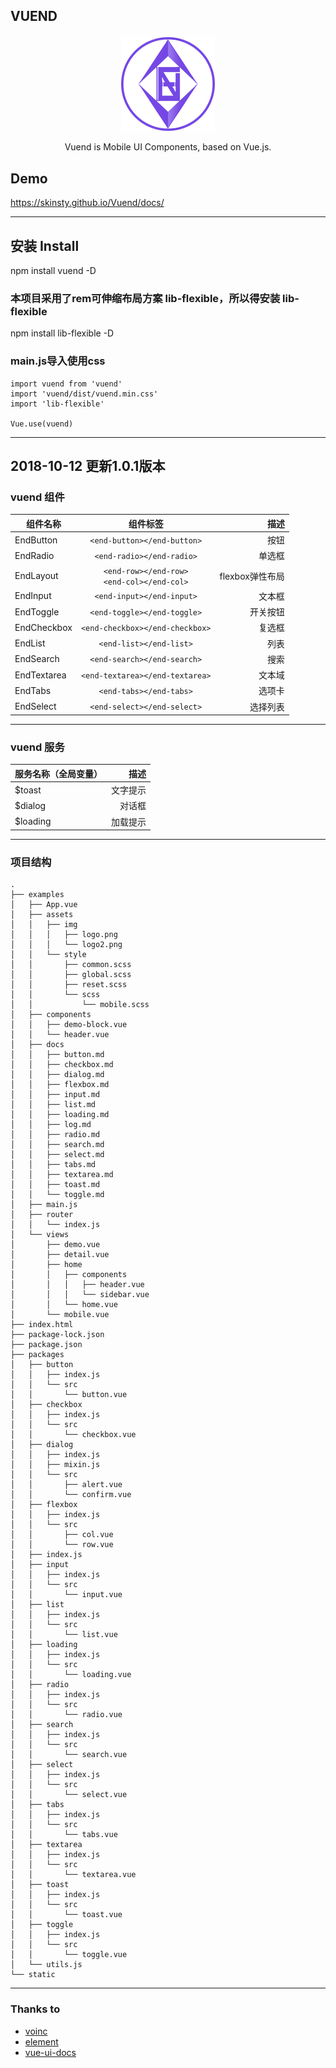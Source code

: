 ## <p>VUEND</p>
<p align="center">
  <a href="https://skinsty.github.io/Vuend/docs/">
    <img src="https://github.com/SkinsTY/Vuend/blob/master/examples/assets/img/logo2.png">
  </a>
</p>

<p align="center">Vuend is Mobile UI Components, based on Vue.js.</p>

## Demo
<p>
  <a href="https://skinsty.github.io/Vuend/docs/">https://skinsty.github.io/Vuend/docs/</a>
</p>

*****  

## 安装 Install
npm install vuend -D
### 本项目采用了rem可伸缩布局方案 lib-flexible，所以得安装 lib-flexible
npm install lib-flexible -D
### main.js导入使用css
``` javascriptimport Vue from 'vue'
import vuend from 'vuend'
import 'vuend/dist/vuend.min.css'
import 'lib-flexible'

Vue.use(vuend)
```
*****
## 2018-10-12 更新1.0.1版本
### vuend 组件

组件名称|组件标签|描述
---|:--:|---:
EndButton|`<end-button></end-button>`|按钮
EndRadio|`<end-radio></end-radio>`|单选框
EndLayout|`<end-row></end-row>`<br />`<end-col></end-col>`|flexbox弹性布局
EndInput|`<end-input></end-input>`|文本框
EndToggle|`<end-toggle></end-toggle>`|开关按钮
EndCheckbox|`<end-checkbox></end-checkbox>`|复选框
EndList|`<end-list></end-list>`|列表
EndSearch|`<end-search></end-search>`|搜索
EndTextarea|`<end-textarea></end-textarea>`|文本域
EndTabs|`<end-tabs></end-tabs>`|选项卡
EndSelect|`<end-select></end-select>`|选择列表
*****
### vuend 服务
服务名称（全局变量）|描述
:--|---:
$toast|文字提示
$dialog|对话框
$loading|加载提示
*****
### 项目结构
```
.
├── examples
│   ├── App.vue
│   ├── assets
│   │   ├── img
│   │   │   ├── logo.png
│   │   │   └── logo2.png
│   │   └── style
│   │       ├── common.scss
│   │       ├── global.scss
│   │       ├── reset.scss
│   │       └── scss
│   │           └── mobile.scss
│   ├── components
│   │   ├── demo-block.vue
│   │   └── header.vue
│   ├── docs
│   │   ├── button.md
│   │   ├── checkbox.md
│   │   ├── dialog.md
│   │   ├── flexbox.md
│   │   ├── input.md
│   │   ├── list.md
│   │   ├── loading.md
│   │   ├── log.md
│   │   ├── radio.md
│   │   ├── search.md
│   │   ├── select.md
│   │   ├── tabs.md
│   │   ├── textarea.md
│   │   ├── toast.md
│   │   └── toggle.md
│   ├── main.js
│   ├── router
│   │   └── index.js
│   └── views
│       ├── demo.vue
│       ├── detail.vue
│       ├── home
│       │   ├── components
│       │   │   ├── header.vue
│       │   │   └── sidebar.vue
│       │   └── home.vue
│       └── mobile.vue
├── index.html
├── package-lock.json
├── package.json
├── packages
│   ├── button
│   │   ├── index.js
│   │   └── src
│   │       └── button.vue
│   ├── checkbox
│   │   ├── index.js
│   │   └── src
│   │       └── checkbox.vue
│   ├── dialog
│   │   ├── index.js
│   │   ├── mixin.js
│   │   └── src
│   │       ├── alert.vue
│   │       └── confirm.vue
│   ├── flexbox
│   │   ├── index.js
│   │   └── src
│   │       ├── col.vue
│   │       └── row.vue
│   ├── index.js
│   ├── input
│   │   ├── index.js
│   │   └── src
│   │       └── input.vue
│   ├── list
│   │   ├── index.js
│   │   └── src
│   │       └── list.vue
│   ├── loading
│   │   ├── index.js
│   │   └── src
│   │       └── loading.vue
│   ├── radio
│   │   ├── index.js
│   │   └── src
│   │       └── radio.vue
│   ├── search
│   │   ├── index.js
│   │   └── src
│   │       └── search.vue
│   ├── select
│   │   ├── index.js
│   │   └── src
│   │       └── select.vue
│   ├── tabs
│   │   ├── index.js
│   │   └── src
│   │       └── tabs.vue
│   ├── textarea
│   │   ├── index.js
│   │   └── src
│   │       └── textarea.vue
│   ├── toast
│   │   ├── index.js
│   │   └── src
│   │       └── toast.vue
│   ├── toggle
│   │   ├── index.js
│   │   └── src
│   │       └── toggle.vue
│   └── utils.js
└── static
```

****

### Thanks to
- [voinc](https://github.com/wangdahoo/vonic)
- [element](https://github.com/ElemeFE/element)
- [vue-ui-docs](https://github.com/kitorv/vue-ui-docs)
